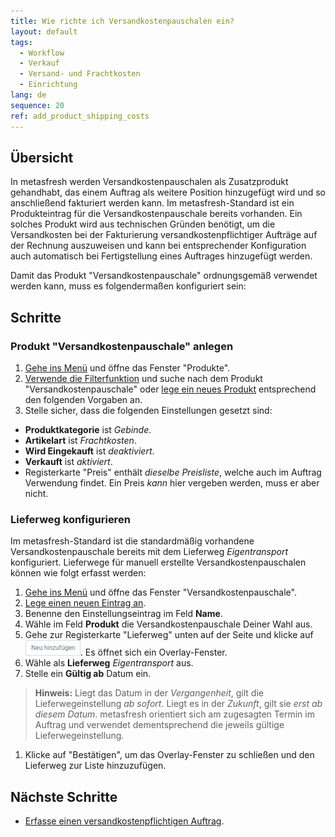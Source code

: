 ```yaml
---
title: Wie richte ich Versandkostenpauschalen ein?
layout: default
tags:
  - Workflow
  - Verkauf
  - Versand- und Frachtkosten
  - Einrichtung
lang: de
sequence: 20
ref: add_product_shipping_costs
---
```


## Übersicht
In metasfresh werden Versandkostenpauschalen als Zusatzprodukt gehandhabt, das einem Auftrag als weitere Position hinzugefügt wird und so anschließend fakturiert werden kann. Im metasfresh-Standard ist ein Produkteintrag für die Versandkostenpauschale bereits vorhanden. Ein solches Produkt wird aus technischen Gründen benötigt, um die Versandkosten bei der Fakturierung versandkostenpflichtiger Aufträge auf der Rechnung auszuweisen und kann bei entsprechender Konfiguration auch automatisch bei Fertigstellung eines Auftrages hinzugefügt werden.

Damit das Produkt "Versandkostenpauschale" ordnungsgemäß verwendet werden kann, muss es folgendermaßen konfiguriert sein:

## Schritte

### Produkt "Versandkostenpauschale" anlegen
1. [Gehe ins Menü](Menu) und öffne das Fenster "Produkte".
1. [Verwende die Filterfunktion](Filterfunktion) und suche nach dem Produkt "Versandkostenpauschale" oder [lege ein neues Produkt](NeuesProdukt) entsprechend den folgenden Vorgaben an.
1. Stelle sicher, dass die folgenden Einstellungen gesetzt sind:
  - **Produktkategorie** ist *Gebinde*.
  - **Artikelart** ist *Frachtkosten*.
  - **Wird Eingekauft** ist *deaktiviert*.
  - **Verkauft** ist *aktiviert*.
  - Registerkarte "Preis" enthält *dieselbe Preisliste*, welche auch im Auftrag Verwendung findet. Ein Preis *kann* hier vergeben werden, muss er aber nicht.

### Lieferweg konfigurieren
Im metasfresh-Standard ist die stan­dard­mä­ßig vorhandene Versandkostenpauschale bereits mit dem Lieferweg *Eigentransport* konfiguriert. Lieferwege für manuell erstellte Versandkostenpauschalen können wie folgt erfasst werden:

1. [Gehe ins Menü](Menu) und öffne das Fenster "Versandkostenpauschale".
1. [Lege einen neuen Eintrag an](Neuer_Datensatz_Fenster_Webui).
1. Benenne den Einstellungseintrag im Feld **Name**.
1. Wähle im Feld **Produkt** die Versandkostenpauschale Deiner Wahl aus.
1. Gehe zur Registerkarte "Lieferweg" unten auf der Seite und klicke auf !["Neu hinzufügen"](assets/Neu_hinzufuegen_Button.png). Es öffnet sich ein Overlay-Fenster.
1. Wähle als **Lieferweg** *Eigentransport* aus.
1. Stelle ein **Gültig ab** Datum ein.
 >**Hinweis:** Liegt das Datum in der *Vergangenheit*, gilt die Lieferwegeinstellung *ab sofort*. Liegt es in der *Zukunft*, gilt sie *erst ab diesem Datum*. metasfresh orientiert sich am zugesagten Termin im Auftrag und verwendet dementsprechend die jeweils gültige Lieferwegeinstellung.

1. Klicke auf "Bestätigen", um das Overlay-Fenster zu schließen und den Lieferweg zur Liste hinzuzufügen.

## Nächste Schritte
- [Erfasse einen versandkostenpflichtigen Auftrag](Auftrag_Versandkosten).
